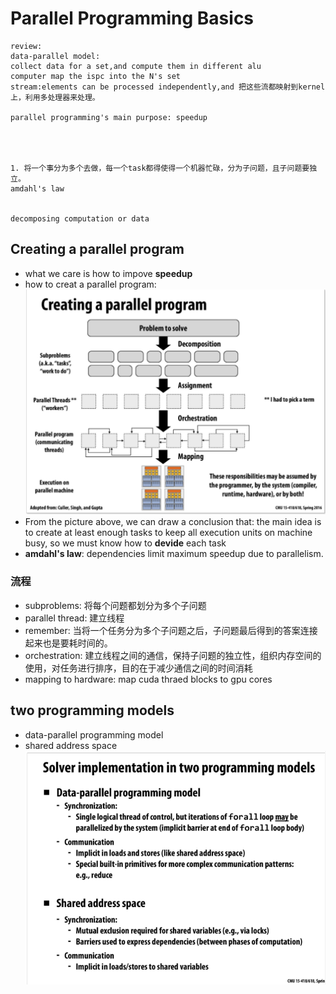 # Parallel Programming Basics
```
review:
data-parallel model:
collect data for a set,and compute them in different alu
computer map the ispc into the N's set
stream:elements can be processed independently,and 把这些流都映射到kernel上，利用多处理器来处理。

parallel programming's main purpose: speedup




1. 将一个事分为多个去做，每一个task都得使得一个机器忙碌，分为子问题，且子问题要独立。
amdahl's law


decomposing computation or data
```
## Creating a parallel program
* what we care is how to impove **speedup**
* how to creat a parallel program:
![ParallelProgram](04-01.png)
* From the picture above, we can draw a conclusion that: the main idea is to create at least enough tasks to keep all execution units on machine busy, so we must know how to **devide** each task
* **amdahl's law**: dependencies limit maximum speedup due to parallelism.
### 流程
* subproblems: 将每个问题都划分为多个子问题
* parallel thread: 建立线程
* remember: 当将一个任务分为多个子问题之后，子问题最后得到的答案连接起来也是要耗时间的。
* orchestration: 建立线程之间的通信，保持子问题的独立性，组织内存空间的使用，对任务进行排序，目的在于减少通信之间的时间消耗
* mapping to hardware: map cuda thraed blocks to gpu cores
## two programming models
* data-parallel programming model
* shared address space
![models](04-02.png)